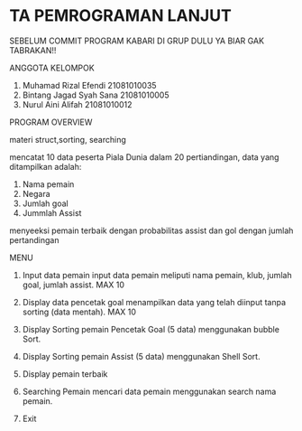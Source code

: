 # TA PEMROGRAMAN LANJUT 
SEBELUM COMMIT PROGRAM KABARI DI GRUP DULU YA BIAR GAK TABRAKAN!!

ANGGOTA KELOMPOK
1. Muhamad Rizal Efendi 21081010035
2. Bintang Jagad Syah Sana 21081010005 
3. Nurul Aini Alifah 21081010012

PROGRAM OVERVIEW

materi struct,sorting, searching

mencatat 10 data peserta Piala Dunia dalam 20 pertiandingan, data yang ditampilkan adalah:
1. Nama pemain
2. Negara
3. Jumlah goal
4. Jummlah Assist

menyeeksi pemain terbaik dengan probabilitas assist dan gol dengan jumlah pertandingan

MENU
1. Input data pemain
   input data pemain meliputi nama pemain, klub, jumlah goal, jumlah assist. MAX 10

2. Display data pencetak goal
   menampilkan data yang telah diinput tanpa sorting (data mentah). MAX 10	

3. Display Sorting pemain Pencetak Goal (5 data) menggunakan bubble Sort.

4. Display Sorting pemain Assist (5 data) menggunakan Shell Sort.
  
5. Display pemain terbaik
   
6. Searching Pemain 
   mencari data pemain menggunakan search nama pemain.
   
7. Exit




   
